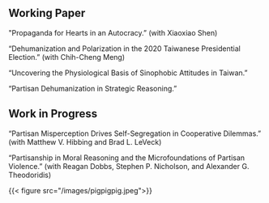 ## Working Paper
    
"Propaganda for Hearts in an Autocracy.” (with Xiaoxiao Shen)

“Dehumanization and Polarization in the 2020 Taiwanese Presidential Election.” (with Chih-Cheng Meng)

“Uncovering the Physiological Basis of Sinophobic Attitudes in Taiwan.”

“Partisan Dehumanization in Strategic Reasoning.”

## Work in Progress
    
“Partisan Misperception Drives Self-Segregation in Cooperative Dilemmas.” (with Matthew V. Hibbing and Brad L. LeVeck)
    
“Partisanship in Moral Reasoning and the Microfoundations of Partisan Violence.” (with Reagan Dobbs, Stephen P. Nicholson, and Alexander G. Theodoridis)
    
{{< figure src="/images/pigpigpig.jpeg">}}
    

